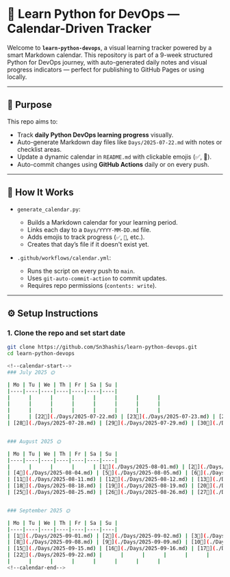 # 🐍 Learn Python for DevOps — Calendar-Driven Tracker

Welcome to **`learn-python-devops`**, a visual learning tracker powered by a smart Markdown calendar. This repository is part of a 9-week structured Python for DevOps journey, with auto-generated daily notes and visual progress indicators — perfect for publishing to GitHub Pages or using locally.

---

## 📌 Purpose

This repo aims to:

- Track **daily Python DevOps learning progress** visually.
- Auto-generate Markdown day files like `Days/2025-07-22.md` with notes or checklist areas.
- Update a dynamic calendar in `README.md` with clickable emojis (✅, 🚧).
- Auto-commit changes using **GitHub Actions** daily or on every push.

---

## 🧠 How It Works

- `generate_calendar.py`:
  - Builds a Markdown calendar for your learning period.
  - Links each day to a `Days/YYYY-MM-DD.md` file.
  - Adds emojis to track progress (`✅`, `🚧`, etc.).
  - Creates that day’s file if it doesn't exist yet.

- `.github/workflows/calendar.yml`:
  - Runs the script on every push to `main`.
  - Uses `git-auto-commit-action` to commit updates.
  - Requires repo permissions (`contents: write`).

---

## ⚙️ Setup Instructions

### 1. Clone the repo and set start date

```bash
git clone https://github.com/Sn3hashis/learn-python-devops.git
cd learn-python-devops

<!--calendar-start-->
### July 2025 🌞

| Mo | Tu | We | Th | Fr | Sa | Su |
|----|----|----|----|----|----|----|
|      |      |      |      |      |      |      |
|      |      |      |      |      |      |      |
|      |      |      |      |      |      |      |
|      | [22🚧](./Days/2025-07-22.md) | [23🚧](./Days/2025-07-23.md) | [24🚧](./Days/2025-07-24.md) | [25🚧](./Days/2025-07-25.md) | [26🚧](./Days/2025-07-26.md) | [27🚧](./Days/2025-07-27.md) |
| [28🚧](./Days/2025-07-28.md) | [29🚧](./Days/2025-07-29.md) | [30🚧](./Days/2025-07-30.md) | [31🚧](./Days/2025-07-31.md) |      |      |      |


### August 2025 🌞

| Mo | Tu | We | Th | Fr | Sa | Su |
|----|----|----|----|----|----|----|
|      |      |      |      | [1🚧](./Days/2025-08-01.md) | [2🚧](./Days/2025-08-02.md) | [3🚧](./Days/2025-08-03.md) |
| [4🚧](./Days/2025-08-04.md) | [5🚧](./Days/2025-08-05.md) | [6🚧](./Days/2025-08-06.md) | [7🚧](./Days/2025-08-07.md) | [8🚧](./Days/2025-08-08.md) | [9🚧](./Days/2025-08-09.md) | [10🚧](./Days/2025-08-10.md) |
| [11🚧](./Days/2025-08-11.md) | [12🚧](./Days/2025-08-12.md) | [13🚧](./Days/2025-08-13.md) | [14🚧](./Days/2025-08-14.md) | [15🚧](./Days/2025-08-15.md) | [16🚧](./Days/2025-08-16.md) | [17🚧](./Days/2025-08-17.md) |
| [18🚧](./Days/2025-08-18.md) | [19🚧](./Days/2025-08-19.md) | [20🚧](./Days/2025-08-20.md) | [21🚧](./Days/2025-08-21.md) | [22🚧](./Days/2025-08-22.md) | [23🚧](./Days/2025-08-23.md) | [24🚧](./Days/2025-08-24.md) |
| [25🚧](./Days/2025-08-25.md) | [26🚧](./Days/2025-08-26.md) | [27🚧](./Days/2025-08-27.md) | [28🚧](./Days/2025-08-28.md) | [29🚧](./Days/2025-08-29.md) | [30🚧](./Days/2025-08-30.md) | [31🚧](./Days/2025-08-31.md) |


### September 2025 🌞

| Mo | Tu | We | Th | Fr | Sa | Su |
|----|----|----|----|----|----|----|
| [1🚧](./Days/2025-09-01.md) | [2🚧](./Days/2025-09-02.md) | [3🚧](./Days/2025-09-03.md) | [4🚧](./Days/2025-09-04.md) | [5🚧](./Days/2025-09-05.md) | [6🚧](./Days/2025-09-06.md) | [7🚧](./Days/2025-09-07.md) |
| [8🚧](./Days/2025-09-08.md) | [9🚧](./Days/2025-09-09.md) | [10🚧](./Days/2025-09-10.md) | [11🚧](./Days/2025-09-11.md) | [12🚧](./Days/2025-09-12.md) | [13🚧](./Days/2025-09-13.md) | [14🚧](./Days/2025-09-14.md) |
| [15🚧](./Days/2025-09-15.md) | [16🚧](./Days/2025-09-16.md) | [17🚧](./Days/2025-09-17.md) | [18🚧](./Days/2025-09-18.md) | [19🚧](./Days/2025-09-19.md) | [20🚧](./Days/2025-09-20.md) | [21🚧](./Days/2025-09-21.md) |
| [22🚧](./Days/2025-09-22.md) |      |      |      |      |      |      |
|      |      |      |      |      |      |      |
<!--calendar-end-->
